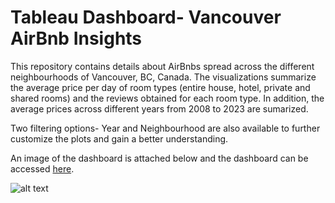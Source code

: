 # Tableau Dashboard- Vancouver AirBnb Insights

This repository contains details about AirBnbs spread across the different neighbourhoods of Vancouver, BC, Canada. The visualizations summarize the average price per day of room types (entire house, hotel, private and shared rooms) and the reviews obtained for each room type. In addition, the average prices across different years from 2008 to 2023 are sumarized. 

Two filtering options- Year and Neighbourhood are also available to further customize the plots and gain a better understanding. 

An image of the dashboard is attached below and the dashboard can be accessed [here](https://public.tableau.com/views/AirBnb_Vancouver_Distribution/Dashboard1?:language=en-US&:display_count=n&:origin=viz_share_link).


![alt text](http://url/to/img.png)
